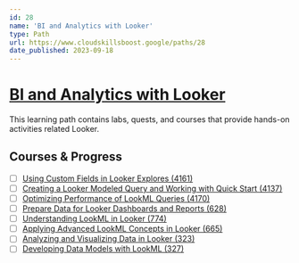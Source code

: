 ```yaml
---
id: 28
name: 'BI and Analytics with Looker'
type: Path
url: https://www.cloudskillsboost.google/paths/28
date_published: 2023-09-18
---
```


# [BI and Analytics with Looker](https://www.cloudskillsboost.google/paths/28)

This learning path contains labs, quests, and courses that provide hands-on activities related Looker.

## Courses & Progress

* [ ] [Using Custom Fields in Looker Explores (4161)](../courses/Using-Custom-Fields-in-Looker-Explores.md)
* [ ] [Creating a Looker Modeled Query and Working with Quick Start (4137)](../courses/Creating-a-Looker-Modeled-Query-and-Working-with-Quick-Start.md)
* [ ] [Optimizing Performance of LookML Queries (4170)](../courses/Optimizing-Performance-of-LookML-Queries.md)
* [ ] [Prepare Data for Looker Dashboards and Reports (628)](../courses/Prepare-Data-for-Looker-Dashboards-and-Reports.md)
* [ ] [Understanding LookML in Looker (774)](../courses/Understanding-LookML-in-Looker.md)
* [ ] [Applying Advanced LookML Concepts in Looker (665)](../courses/Applying-Advanced-LookML-Concepts-in-Looker.md)
* [ ] [Analyzing and Visualizing Data in Looker (323)](../courses/Analyzing-and-Visualizing-Data-in-Looker.md)
* [ ] [Developing Data Models with LookML (327)](../courses/Developing-Data-Models-with-LookML.md)
